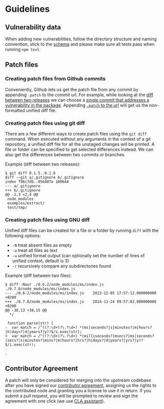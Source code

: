 # Guidelines

## Vulnerability data
When adding new vulnerabilities, follow the directory structure and naming convention, stick to the [schema](test/fixtures/schema/vulnerability-data-schema.json) and please make sure all tests pass when running `npm test`.

## Patch files
### Creating patch files from Github commits
Conveniently, Github lets us get the patch file from any commit by appending `.patch` to the commit url.
For example, while looking at the [diff between two releases](https://github.com/rauchg/ms.js/compare/0.7.0...0.7.1) we can choose a [single commit that addresses a vulnerability in the package](https://github.com/rauchg/ms.js/commit/48701f029417faf65e6f5e0b61a3cebe5436b07b). Appending [`.patch` to the url](https://github.com/rauchg/ms.js/commit/48701f029417faf65e6f5e0b61a3cebe5436b07b.patch) will get us the non-formatted unified diff file.

### Creating patch files using git diff
There are a few different ways to create patch files using the `git diff` command. When executed without any arguments in the context of a git repository, a unified diff file for all the unstaged changes will be printed. A file or folder can be specified to get selected differences instead.
We can also get the differences between two commits or branches.

Example (diff between two releases):
```
$ git diff 0.1.5..0.1.6
diff --git a/.gitignore b/.gitignore
index f96c7db..856407e 100644
--- a/.gitignore
+++ b/.gitignore
@@ -2,3 +2,4 @@
 node_modules
 examples/extract/
 test/tmp/
```

### Creating patch files using GNU diff
Unified diff files can be created for a file or a folder by running `diff` with the following options:
- `-N` treat absent files as empty
- `-a` treat all files as text
- `-u` unified format output (can optionally set the number of lines of unified context, default is 3)
- `-r` recursively compare any subdirectories found

Example (diff between two files):
```
$ diff -Naur ./0.6.2/node_modules/ms/index.js ./0.7.0/node_modules/ms/index.js
--- ./0.6.2/node_modules/ms/index.js	2013-12-05 17:57:12.000000000 +0200
+++ ./0.7.0/node_modules/ms/index.js	2014-11-24 09:57:02.000000000 +0200
@@ -38,13 +38,15 @@
  */

 function parse(str) {
-  var match = /^((?:\d+)?\.?\d+) *(ms|seconds?|s|minutes?|m|hours?|h|days?|d|years?|y)?$/i.exec(str);
+  var match = /^((?:\d+)?\.?\d+) *(milliseconds?|msecs?|ms|seconds?|secs?|s|minutes?|mins?|m|hours?|hrs?|h|days?|d|years?|yrs?|y)?$/i.exec(str);
.
.
```

## Contributor Agreement
A patch will only be considered for merging into the upstream codebase after you have signed our [contributor agreement](https://github.com/Snyk/vulndb/blob/master/Contributor%20Agreement.md), assigning us the rights to the contributed code and granting you a license to use it in return. If you submit a pull request, you will be prompted to review and sign the agreement with one click (we use [CLA assistant](https://cla-assistant.io/)).
